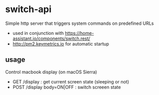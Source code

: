 # switch-api

Simple http server that triggers system commands on predefined URLs

- used in conjunction with https://home-assistant.io/components/switch.rest/
- http://pm2.keymetrics.io for automatic startup

## usage

Control macbook display (on macOS Sierra)

- GET /display : get current screen state (sleeping or not)
- POST /display body=ON|OFF : switch screeen state


